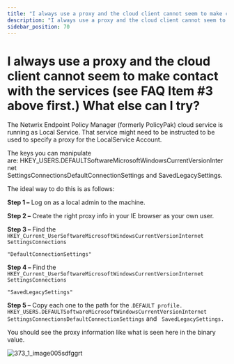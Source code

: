 ```yaml
---
title: "I always use a proxy and the cloud client cannot seem to make contact with the services (see FAQ Item #3 above first.) What else can I try?"
description: "I always use a proxy and the cloud client cannot seem to make contact with the services (see FAQ Item #3 above first.) What else can I try?"
sidebar_position: 70
---
```


# I always use a proxy and the cloud client cannot seem to make contact with the services (see FAQ Item #3 above first.) What else can I try?

The Netwrix Endpoint Policy Manager (formerly PolicyPak) cloud service is running as Local Service.
That service might need to be instructed to be used to specify a proxy for the LocalService Account.

The keys you can manipulate are: HKEY_USERS.DEFAULTSoftwareMicrosoftWindowsCurrentVersionInternet
SettingsConnectionsDefaultConnectionSettings and SavedLegacySettings.

The ideal way to do this is as follows:

**Step 1 –** Log on as a local admin to the machine.

**Step 2 –** Create the right proxy info in your IE browser as your own user.

**Step 3 –** Find the
`HKEY_Current_UserSoftwareMicrosoftWindowsCurrentVersionInternet SettingsConnections`

`"DefaultConnectionSettings"`

**Step 4 –** Find the
`HKEY_Current_UserSoftwareMicrosoftWindowsCurrentVersionInternet SettingsConnections`

`"SavedLegacySettings"`

**Step 5 –** Copy each one to the path for the
.`DEFAULT profile. HKEY_USERS.DEFAULTSoftwareMicrosoftWindowsCurrentVersionInternet SettingsConnectionsDefaultConnectionSettings`
and ` SavedLegacySettings.`

You should see the proxy information like what is seen here in the binary value.

![373_1_image005sdfggrt](/images/endpointpolicymanager/troubleshooting/cloud/373_1_image005sdfggrt.webp)
